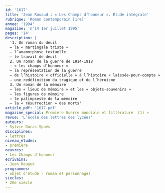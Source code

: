 ```yaml
---
id: '1617'
title: 'Jean Rouaud : « Les Champs d’honneur ». Étude intégrale'
rubrique: 'Roman contemporain [1re]'
annee: '1994'
magazine: 'n°14 1er juillet 1995'
pages: '14'
description: |-
  '1. Un roman du deuil
  – la « martingale triste »
  – l’anamorphose textuelle
  – le travail de deuil
  2. Un roman de la guerre de 1914-1918
  – « les champs d’honneur »
  – la représentation de la guerre
  – de l’histoire « officielle » à l’histoire « laissée-pour-compte »
  – une redéfinition du tragique et de l’héroïsme
  3. Un roman de la mémoire
  – les « lieux de mémoire » et les « objets-souvenirs »
  – les figures de mémoire
  – le palimpseste de la mémoire
  – la « résurrection » des morts'
article_pdf: '1617.pdf'
magazine_special: Première Guerre mondiale et littérature  (1) »
revue: 'L’école des lettres des lycées'
auteurs:
- Sylvie Ducas-Spaës
disciplines:
- lettres
niveau_etudes:
- première
oeuvres:
- Les Champs d’honneur
ecrivains:
- Jean Rouaud
programmes:
- objet d’étude - roman et personnages
siecles:
- 20e siècle
---
```

